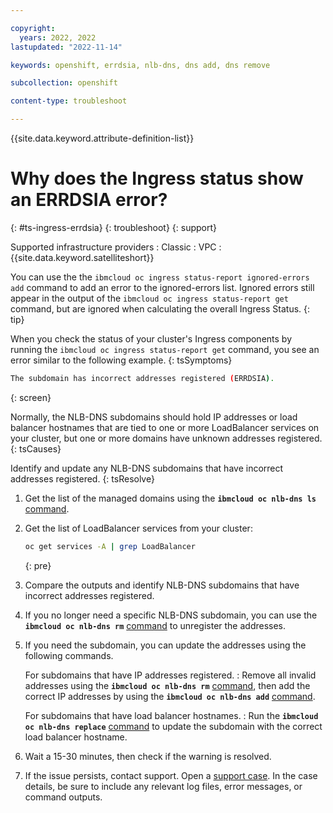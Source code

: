 ```yaml
---

copyright: 
  years: 2022, 2022
lastupdated: "2022-11-14"

keywords: openshift, errdsia, nlb-dns, dns add, dns remove

subcollection: openshift

content-type: troubleshoot

---
```


{{site.data.keyword.attribute-definition-list}}


# Why does the Ingress status show an ERRDSIA error?
{: #ts-ingress-errdsia}
{: troubleshoot}
{: support}


Supported infrastructure providers
:   Classic
:   VPC
:   {{site.data.keyword.satelliteshort}}

You can use the the `ibmcloud oc ingress status-report ignored-errors add` command to add an error to the ignored-errors list. Ignored errors still appear in the output of the `ibmcloud oc ingress status-report get` command, but are ignored when calculating the overall Ingress Status.
{: tip}

When you check the status of your cluster's Ingress components by running the `ibmcloud oc ingress status-report get` command, you see an error similar to the following example.
{: tsSymptoms}

```sh
The subdomain has incorrect addresses registered (ERRDSIA).
```
{: screen}


Normally, the NLB-DNS subdomains should hold IP addresses or load balancer hostnames that are tied to one or more LoadBalancer services on your cluster, but one or more domains have unknown addresses registered.
{: tsCauses}

Identify and update any NLB-DNS subdomains that have incorrect addresses registered.
{: tsResolve}

1. Get the list of the managed domains using the **`ibmcloud oc nlb-dns ls`** [command](/docs/openshift?topic=openshift-kubernetes-service-cli#cs_nlb-dns-ls).

1. Get the list of LoadBalancer services from your cluster:
    ```sh
    oc get services -A | grep LoadBalancer
    ```
    {: pre}
    
1. Compare the outputs and identify NLB-DNS subdomains that have incorrect addresses registered.

1. If you no longer need a specific NLB-DNS subdomain, you can use the **`ibmcloud oc nlb-dns rm`** [command](/docs/openshift?topic=openshift-kubernetes-service-cli#cs_nlb-dns-rm) to unregister the addresses.

1. If you need the subdomain, you can update the addresses using the following commands.

    For subdomains that have IP addresses registered.
    :   Remove all invalid addresses using the **`ibmcloud oc nlb-dns rm`** [command](/docs/openshift?topic=openshift-kubernetes-service-cli#cs_nlb-dns-rm), then add the correct IP addresses by using the **`ibmcloud oc nlb-dns add`** [command](/docs/openshift?topic=openshift-kubernetes-service-cli#cs_nlb-dns-add).
    
    For subdomains that have load balancer hostnames.
    :   Run the **`ibmcloud oc nlb-dns replace`** [command](/docs/openshift?topic=openshift-kubernetes-service-cli#cs_nlb-dns-replace) to update the subdomain with the correct load balancer hostname.
    
1. Wait a 15-30 minutes, then check if the warning is resolved.

1. If the issue persists, contact support. Open a [support case](/docs/get-support?topic=get-support-using-avatar). In the case details, be sure to include any relevant log files, error messages, or command outputs.


